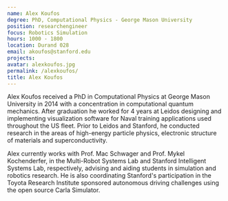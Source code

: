 ```yaml
---
name: Alex Koufos
degree: PhD, Computational Physics - George Mason University
position: researchengineer
focus: Robotics Simulation
hours: 1000 - 1800
location: Durand 028
email: akoufos@stanford.edu
projects:
avatar: alexkoufos.jpg
permalink: /alexkoufos/
title: Alex Koufos 
---
```


Alex Koufos received a PhD in Computational Physics at George Mason University in 2014 with a concentration in computational quantum mechanics. After graduation he worked for 4 years at Leidos designing and implementing visualization software for Naval training applications used throughout the US fleet. Prior to Leidos and Stanford, he conducted research in the areas of high-energy particle physics, electronic structure of materials and superconductivity.

Alex currently works with Prof. Mac Schwager and Prof. Mykel Kochenderfer, in the Multi-Robot Systems Lab and Stanford Intelligent Systems Lab, respectively, advising and aiding students in simulation and robotics research. He is also coordinating Stanford's participation in the Toyota Research Institute sponsored autonomous driving challenges using the open source Carla Simulator.